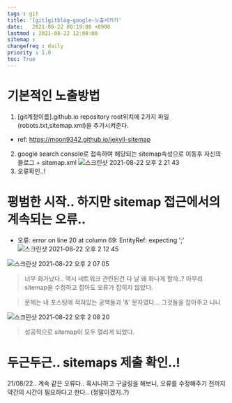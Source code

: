 ```yaml
---
tags : git
title: '[git]gitblog-google-노출시키기'
date:   2021-08-22 00:19:00 +0900
lastmod : 2021-08-22 12:00:00
sitemap :
changefreq : daily
priority : 1.0
toc: True
---
```

# 기본적인 노출방법
1. [git계정이름].github.io repository root위치에 2가지 파일(robots.txt,sitemap.xml)을 추가시켜준다.
  * ref: <https://moon9342.github.io/jekyll-sitemap>
2. google search console로 접속하여 해당되는 sitemap속성으로 이동후 자신의 블로그 + sitemap.xml 
![스크린샷 2021-08-22 오후 2 21 43](https://user-images.githubusercontent.com/67637935/130343414-d89f1b46-6efe-4da1-be87-292d49780875.png)
3. 오류확인..!

# 평범한 시작.. 하지만 sitemap 접근에서의 계속되는 오류..
* 오류: error on line 20 at column 69: EntityRef: expecting ';'
![스크린샷 2021-08-22 오후 2 12 45](https://user-images.githubusercontent.com/67637935/130343242-1af01c7e-c979-4d1d-83b0-a718d501e708.png)

![스크린샷 2021-08-22 오후 2 07 05](https://user-images.githubusercontent.com/67637935/130343083-96d7d9bc-f882-400c-a994-bdee92415a1a.png)

> 너무 화가났다.. 역시 네트워크 관련된건 다 날 왜 화나게 할까..? 아무리 sitemap을 수정하고 잡아도 오류가 잡히지 않았다.

> 문제는 내 포스팅에 적혀있는 공백들과 '&' 문자였다...
> 그것들을 잡아주고 나니

![스크린샷 2021-08-22 오후 2 08 20](https://user-images.githubusercontent.com/67637935/130343113-18b71eb7-8ea7-47bf-87ab-7707df526567.png)

> 성공적으로 sitemap이 모두 열리게 되었다.

# 두근두근.. sitemaps 제출 확인..!
21/08/22.. 계속 같은 오류다.. 혹시나하고 구글링을 해보니, 오류를 수정해주기 전까지 약간의 시간이 필요하다고 한다.. (정말이겠지..?)
